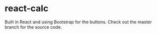 # react-calc
Built in React and using Bootstrap for the buttons. Check out the master branch for the source code.
